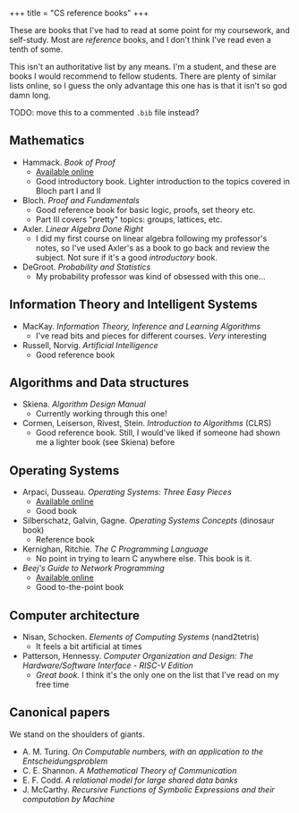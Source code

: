 +++
title = "CS reference books"
+++

These are books that I've had to read at some point for my coursework,
and self-study. Most are _reference_ books, and I don't think I've read
even a tenth of some.

This isn't an authoritative list by any means. I'm a student, and these are
books I would recommend to fellow students.  There are plenty of similar lists
online, so I guess the only advantage this one has is that it isn't so god damn
long.

TODO: move this to a commented `.bib` file instead?


## Mathematics
- Hammack. _Book of Proof_
  - [Available online](https://www.people.vcu.edu/~rhammack/BookOfProof/)
  - Good introductory book. Lighter introduction to the topics covered in Bloch part I and II
- Bloch. _Proof and Fundamentals_
  - Good reference book for basic logic, proofs, set theory etc.
  - Part III covers "pretty" topics: groups, lattices, etc.
- Axler. _Linear Algebra Done Right_
  - I did my first course on linear algebra following my professor's notes,
    so I've used Axler's as a book to go back and review
    the subject. Not sure if it's a good _introductory_ book.
- DeGroot. _Probability and Statistics_
  - My probability professor was kind of obsessed with this one…


## Information Theory and Intelligent Systems
- MacKay. _Information Theory, Inference and Learning Algorithms_
  - I've read bits and pieces for different courses. _Very_ interesting 
- Russell, Norvig. _Artificial Intelligence_
  - Good reference book


## Algorithms and Data structures
- Skiena. _Algorithm Design Manual_
  - Currently working through this one!
- Cormen, Leiserson, Rivest, Stein. _Introduction to Algorithms_ (CLRS)
  - Good reference book. Still, I would've liked if someone had
    shown me a lighter book (see Skiena) before


## Operating Systems
- Arpaci, Dusseau. _Operating Systems: Three Easy Pieces_
  - [Available online](https://pages.cs.wisc.edu/~remzi/OSTEP/)
  - Good book
- Silberschatz, Galvin, Gagne. _Operating Systems Concepts_ (dinosaur book)
  - Reference book
- Kernighan, Ritchie. _The C Programming Language_
  - No point in trying to learn C anywhere else. This book is it.
- _Beej's Guide to Network Programming_
  - [Available online](https://beej.us/guide/bgnet/)
  - Good to-the-point book


## Computer architecture
- Nisan, Schocken. _Elements of Computing Systems_ (nand2tetris)
  - It feels a bit artificial at times
- Patterson, Hennessy. _Computer Organization and Design: The Hardware/Software Interface - RISC-V Edition_
  - _Great book._ I think it's the only one on the list that I've read on my free time

## Canonical papers
We stand on the shoulders of giants.

- A. M. Turing. _On Computable numbers, with an application to the Entscheidungsproblem_
- C. E. Shannon. _A Mathematical Theory of Communication_
- E. F. Codd. _A relational model for large shared data banks_
- J. McCarthy. _Recursive Functions of Symbolic Expressions and their computation by Machine_
